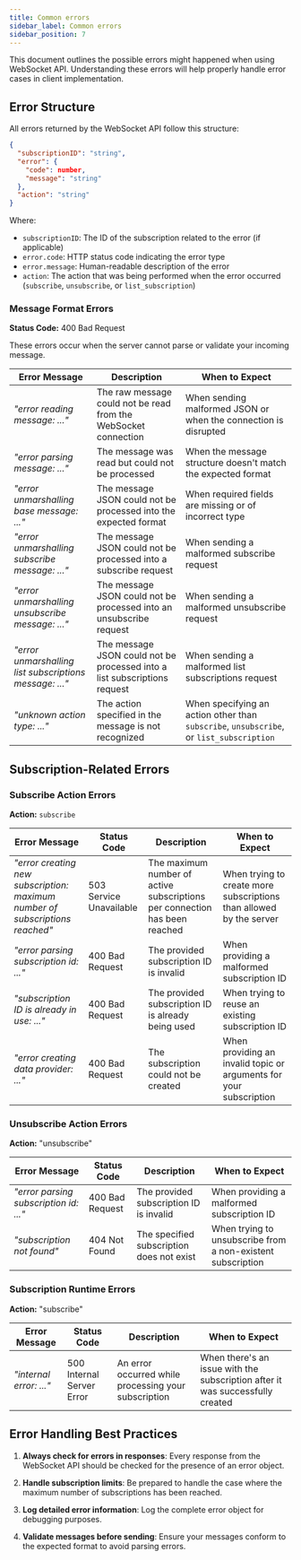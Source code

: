 ```yaml
---
title: Common errors
sidebar_label: Common errors
sidebar_position: 7
---
```


This document outlines the possible errors might happened when using WebSocket API. Understanding these errors will help properly handle error cases in client implementation.

## Error Structure

All errors returned by the WebSocket API follow this structure:

```json
{
  "subscriptionID": "string",
  "error": {
    "code": number,
    "message": "string"
  },
  "action": "string"
}
```

Where:
- `subscriptionID`: The ID of the subscription related to the error (if applicable)
- `error.code`: HTTP status code indicating the error type
- `error.message`: Human-readable description of the error
- `action`: The action that was being performed when the error occurred (`subscribe`, `unsubscribe`, or `list_subscription`)


### Message Format Errors

**Status Code:** 400 Bad Request

These errors occur when the server cannot parse or validate your incoming message.

| Error Message | Description | When to Expect |
|---------------|-------------|---------------|
| *"error reading message: ..."* | The raw message could not be read from the WebSocket connection | When sending malformed JSON or when the connection is disrupted |
| *"error parsing message: ..."* | The message was read but could not be processed | When the message structure doesn't match the expected format |
| *"error unmarshalling base message: ..."* | The message JSON could not be processed into the expected format | When required fields are missing or of incorrect type |
| *"error unmarshalling subscribe message: ..."* | The message JSON could not be processed into a subscribe request | When sending a malformed subscribe request |
| *"error unmarshalling unsubscribe message: ..."* | The message JSON could not be processed into an unsubscribe request | When sending a malformed unsubscribe request |
| *"error unmarshalling list subscriptions message: ..."* | The message JSON could not be processed into a list subscriptions request | When sending a malformed list subscriptions request |
| *"unknown action type: ..."* | The action specified in the message is not recognized | When specifying an action other than `subscribe`, `unsubscribe`, or `list_subscription` |

## Subscription-Related Errors

### Subscribe Action Errors

**Action:** `subscribe`

| Error Message | Status Code | Description | When to Expect |
|---------------|-------------|-------------|---------------|
| *"error creating new subscription: maximum number of subscriptions reached"* | 503 Service Unavailable | The maximum number of active subscriptions per connection has been reached | When trying to create more subscriptions than allowed by the server |
| *"error parsing subscription id: ..."* | 400 Bad Request | The provided subscription ID is invalid | When providing a malformed subscription ID |
| *"subscription ID is already in use: ..."* | 400 Bad Request | The provided subscription ID is already being used | When trying to reuse an existing subscription ID |
| *"error creating data provider: ..."* | 400 Bad Request | The subscription could not be created | When providing an invalid topic or arguments for your subscription |

### Unsubscribe Action Errors

**Action:** "unsubscribe"

| Error Message | Status Code | Description | When to Expect |
|---------------|-------------|-------------|---------------|
| *"error parsing subscription id: ..."* | 400 Bad Request | The provided subscription ID is invalid | When providing a malformed subscription ID |
| *"subscription not found"* | 404 Not Found | The specified subscription does not exist | When trying to unsubscribe from a non-existent subscription |

### Subscription Runtime Errors

**Action:** "subscribe"

| Error Message | Status Code | Description | When to Expect |
|---------------|-------------|-------------|---------------|
| *"internal error: ..."* | 500 Internal Server Error | An error occurred while processing your subscription | When there's an issue with the subscription after it was successfully created |

## Error Handling Best Practices

1. **Always check for errors in responses**: Every response from the WebSocket API should be checked for the presence of an error object.

2. **Handle subscription limits**: Be prepared to handle the case where the maximum number of subscriptions has been reached.

3. **Log detailed error information**: Log the complete error object for debugging purposes.

4. **Validate messages before sending**: Ensure your messages conform to the expected format to avoid parsing errors.